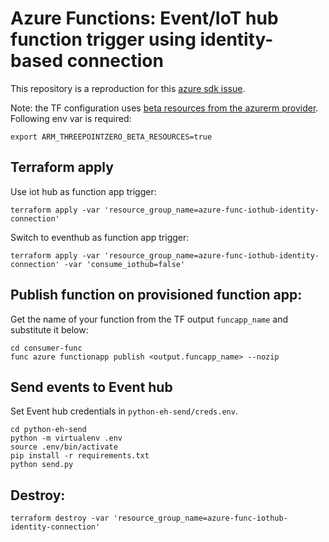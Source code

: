 # Azure Functions: Event/IoT hub function trigger using identity-based connection
This repository is a reproduction for this [azure sdk
issue](https://github.com/Azure/azure-sdk-for-net/issues/27472).

Note: the TF configuration uses [beta resources from the azurerm
provider](https://registry.terraform.io/providers/hashicorp/azurerm/latest/docs/guides/3.0-beta).
Following env var is required:
```
export ARM_THREEPOINTZERO_BETA_RESOURCES=true
```

## Terraform apply
Use iot hub as function app trigger:
```
terraform apply -var 'resource_group_name=azure-func-iothub-identity-connection'
```

Switch to eventhub as function app trigger:
```
terraform apply -var 'resource_group_name=azure-func-iothub-identity-connection' -var 'consume_iothub=false'
```

## Publish function on provisioned function app:
Get the name of your function from the TF output `funcapp_name` and substitute
it below:
```
cd consumer-func
func azure functionapp publish <output.funcapp_name> --nozip
```

## Send events to Event hub
Set Event hub credentials in `python-eh-send/creds.env`.
```
cd python-eh-send
python -m virtualenv .env
source .env/bin/activate
pip install -r requirements.txt
python send.py
```


## Destroy:
```
terraform destroy -var 'resource_group_name=azure-func-iothub-identity-connection'
```

